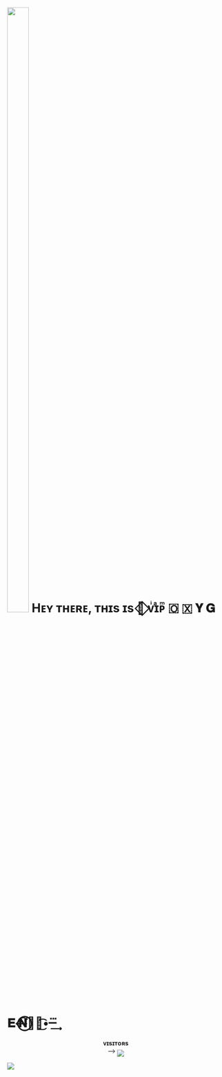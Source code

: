 <h1> <img  style="align-item" :"center" src="https://te.legra.ph/file/f708eb8020237a65e837b.png" width="50px" height="60%"> Hᴇʏ ᴛʜᴇʀᴇ, ᴛʜɪs ɪs 🦋⃟ ᴠͥɪͣᴘͫ 🇴 🇽 𝐘 𝐆 𝐄 𝐍⃝⃝⃪⃕🥀🦋͜͡•─⃛͢ </h1>
<p align="center">
    <b>ᴠɪsɪᴛᴏʀs</b><br>
 -->    <img align="middle" src="https://profile-counter.glitch.me/PRADHAN474/count.svg" />
</p>

[<img src="https://graph.org/file/50a07fe26a22a073f2605.jpg"/>](https://github.com/PRADHAN474)

     
